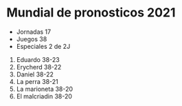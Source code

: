 


# Mundial de pronosticos 2021 #

* Jornadas 17
* Juegos 38
* Especiales 2 de 2J

1. Eduardo 38-23
2. Erycherd 38-22
3. Daniel 38-22
4. La perra 38-21
5. La marioneta 38-20
6. El malcriadin 38-20